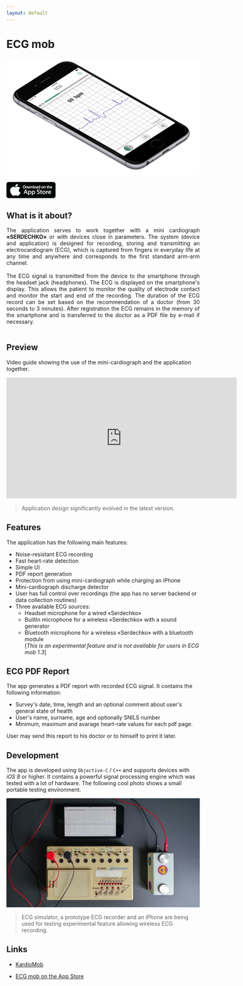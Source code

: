 ```yaml
---
layout: default
---
```


# ECG mob

![intro](./assets/images/ecgmob.png)

[![](./assets/images/app-store.png)](https://apps.apple.com/us/app/id1406511388)

## What is it about?

<div style="text-align: justify;">
The application serves to work together with a mini cardiograph <b>«SERDECHKO»</b> or with devices close in parameters. The system (device and application) is designed for recording, storing and transmitting an electrocardiogram (ECG), which is captured from fingers in everyday life at any time and anywhere and corresponds to the first standard arm-arm channel. 
<br><br>
The ECG signal is transmitted from the device to the smartphone through the headset jack (headphones). The ECG is displayed on the smartphone's display. This allows the patient to monitor the quality of electrode contact and monitor the start and end of the recording. The duration of the ECG record can be set based on the recommendation of a doctor (from 30 seconds to 3 minutes). After registration the ECG remains in the memory of the smartphone and is transferred to the doctor as a PDF file by e-mail if necessary.
</div>

<br>

## Preview

Video guide showing the use of the mini-cardiograph and the application together.

<iframe width="600" height="315" src="https://www.youtube.com/embed/fb_RBO4Gedg" frameborder="0" allow="accelerometer; autoplay; encrypted-media; gyroscope; picture-in-picture" allowfullscreen></iframe>

> Application design significantly evolved in the latest version.

## Features

The application has the following main features:

* Noise-resistant ECG recording
* Fast heart-rate detection
* Simple UI
* PDF report generation
* Protection from using mini-cardiograph while charging an iPhone
* Mini-cardiograph discharge detector
* User has full control over recordings (the app has no server backend or data collection routines)
* Three available ECG sources:
  * Headset microphone for a wired «Serdechko»
  * BuiltIn microphone for a wireless «Serdechko» with a sound generator
  * Bluetooth microphone for a wireless «Serdechko» with a bluetooth module  
    [*This is an experimental feature and is not available for users in ECG mob 1.3*]

## ECG PDF Report

The app generates a PDF report with recorded ECG signal. It contains the following information:

* Survey's date, time, length and an optional comment about user's general state of health
* User's name, surname, age and optionally SNILS number
* Minimum, maximum and avarage heart-rate values for each pdf page.

User may send this report to his doctor or to himself to print it later.

## Development

The app is developed using `Objective-C` / `C++` and supports devices with *iOS 8* or higher. It contains a powerful signal processing engine which was tested with a lot of hardware. The following cool photo shows a small portable testing environment.

![sim](./assets/images/sim.jpg)

> ECG simulator, a prototype ECG recorder and an iPhone are being used for testing experimental feature allowing wireless ECG recording.

## Links

* [KardioMob](https://ecgmobile.github.io)

* [ECG mob on the App Store](https://apps.apple.com/us/app/id1406511388)

```
```
